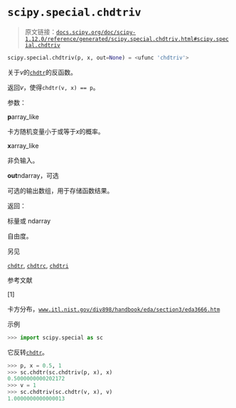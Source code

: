 # `scipy.special.chdtriv`

> 原文链接：[`docs.scipy.org/doc/scipy-1.12.0/reference/generated/scipy.special.chdtriv.html#scipy.special.chdtriv`](https://docs.scipy.org/doc/scipy-1.12.0/reference/generated/scipy.special.chdtriv.html#scipy.special.chdtriv)

```py
scipy.special.chdtriv(p, x, out=None) = <ufunc 'chdtriv'>
```

关于*v*的[`chdtr`](https://docs.scipy.org/doc/scipy-1.12.0/reference/generated/scipy.special.chdtr.html#scipy.special.chdtr "scipy.special.chdtr")的反函数。

返回*v*，使得`chdtr(v, x) == p`。

参数：

**p**array_like

卡方随机变量小于或等于*x*的概率。

**x**array_like

非负输入。

**out**ndarray，可选

可选的输出数组，用于存储函数结果。

返回：

标量或 ndarray

自由度。

另见

[`chdtr`](https://docs.scipy.org/doc/scipy-1.12.0/reference/generated/scipy.special.chdtr.html#scipy.special.chdtr "scipy.special.chdtr"), [`chdtrc`](https://docs.scipy.org/doc/scipy-1.12.0/reference/generated/scipy.special.chdtrc.html#scipy.special.chdtrc "scipy.special.chdtrc"), [`chdtri`](https://docs.scipy.org/doc/scipy-1.12.0/reference/generated/scipy.special.chdtri.html#scipy.special.chdtri "scipy.special.chdtri")

参考文献

[1]

卡方分布，[`www.itl.nist.gov/div898/handbook/eda/section3/eda3666.htm`](https://www.itl.nist.gov/div898/handbook/eda/section3/eda3666.htm)

示例

```py
>>> import scipy.special as sc 
```

它反转[`chdtr`](https://docs.scipy.org/doc/scipy-1.12.0/reference/generated/scipy.special.chdtr.html#scipy.special.chdtr "scipy.special.chdtr")。

```py
>>> p, x = 0.5, 1
>>> sc.chdtr(sc.chdtriv(p, x), x)
0.5000000000202172
>>> v = 1
>>> sc.chdtriv(sc.chdtr(v, x), v)
1.0000000000000013 
```
